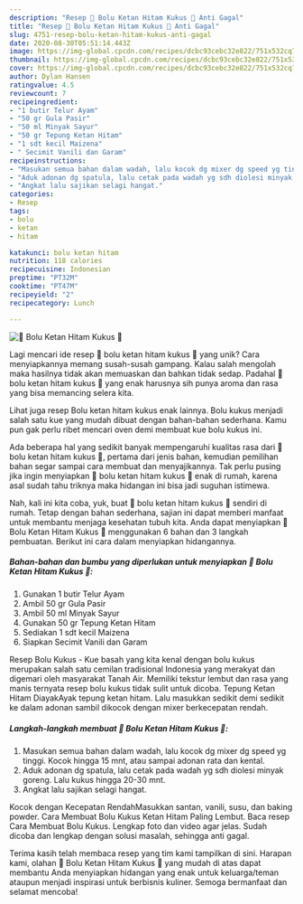 ```yaml
---
description: "Resep 🍰 Bolu Ketan Hitam Kukus 🍰 Anti Gagal"
title: "Resep 🍰 Bolu Ketan Hitam Kukus 🍰 Anti Gagal"
slug: 4751-resep-bolu-ketan-hitam-kukus-anti-gagal
date: 2020-08-30T05:51:14.443Z
image: https://img-global.cpcdn.com/recipes/dcbc93cebc32e822/751x532cq70/🍰-bolu-ketan-hitam-kukus-🍰-foto-resep-utama.jpg
thumbnail: https://img-global.cpcdn.com/recipes/dcbc93cebc32e822/751x532cq70/🍰-bolu-ketan-hitam-kukus-🍰-foto-resep-utama.jpg
cover: https://img-global.cpcdn.com/recipes/dcbc93cebc32e822/751x532cq70/🍰-bolu-ketan-hitam-kukus-🍰-foto-resep-utama.jpg
author: Dylan Hansen
ratingvalue: 4.5
reviewcount: 7
recipeingredient:
- "1 butir Telur Ayam"
- "50 gr Gula Pasir"
- "50 ml Minyak Sayur"
- "50 gr Tepung Ketan Hitam"
- "1 sdt kecil Maizena"
- " Secimit Vanili dan Garam"
recipeinstructions:
- "Masukan semua bahan dalam wadah, lalu kocok dg mixer dg speed yg tinggi. Kocok hingga 15 mnt, atau sampai adonan rata dan kental."
- "Aduk adonan dg spatula, lalu cetak pada wadah yg sdh diolesi minyak goreng. Lalu kukus hingga 20-30 mnt."
- "Angkat lalu sajikan selagi hangat."
categories:
- Resep
tags:
- bolu
- ketan
- hitam

katakunci: bolu ketan hitam 
nutrition: 118 calories
recipecuisine: Indonesian
preptime: "PT32M"
cooktime: "PT47M"
recipeyield: "2"
recipecategory: Lunch

---
```



![🍰 Bolu Ketan Hitam Kukus 🍰](https://img-global.cpcdn.com/recipes/dcbc93cebc32e822/751x532cq70/🍰-bolu-ketan-hitam-kukus-🍰-foto-resep-utama.jpg)

Lagi mencari ide resep 🍰 bolu ketan hitam kukus 🍰 yang unik? Cara menyiapkannya memang susah-susah gampang. Kalau salah mengolah maka hasilnya tidak akan memuaskan dan bahkan tidak sedap. Padahal 🍰 bolu ketan hitam kukus 🍰 yang enak harusnya sih punya aroma dan rasa yang bisa memancing selera kita.

Lihat juga resep Bolu ketan hitam kukus enak lainnya. Bolu kukus menjadi salah satu kue yang mudah dibuat dengan bahan-bahan sederhana. Kamu pun gak perlu ribet mencari oven demi membuat kue bolu kukus ini.

Ada beberapa hal yang sedikit banyak mempengaruhi kualitas rasa dari 🍰 bolu ketan hitam kukus 🍰, pertama dari jenis bahan, kemudian pemilihan bahan segar sampai cara membuat dan menyajikannya. Tak perlu pusing jika ingin menyiapkan 🍰 bolu ketan hitam kukus 🍰 enak di rumah, karena asal sudah tahu triknya maka hidangan ini bisa jadi suguhan istimewa.


Nah, kali ini kita coba, yuk, buat 🍰 bolu ketan hitam kukus 🍰 sendiri di rumah. Tetap dengan bahan sederhana, sajian ini dapat memberi manfaat untuk membantu menjaga kesehatan tubuh kita. Anda dapat menyiapkan 🍰 Bolu Ketan Hitam Kukus 🍰 menggunakan 6 bahan dan 3 langkah pembuatan. Berikut ini cara dalam menyiapkan hidangannya.

<!--inarticleads1-->

##### Bahan-bahan dan bumbu yang diperlukan untuk menyiapkan 🍰 Bolu Ketan Hitam Kukus 🍰:

1. Gunakan 1 butir Telur Ayam
1. Ambil 50 gr Gula Pasir
1. Ambil 50 ml Minyak Sayur
1. Gunakan 50 gr Tepung Ketan Hitam
1. Sediakan 1 sdt kecil Maizena
1. Siapkan  Secimit Vanili dan Garam


Resep Bolu Kukus - Kue basah yang kita kenal dengan bolu kukus merupakan salah satu cemilan tradisional Indonesia yang merakyat dan digemari oleh masyarakat Tanah Air. Memiliki tekstur lembut dan rasa yang manis ternyata resep bolu kukus tidak sulit untuk dicoba. Tepung Ketan Hitam DiayakAyak tepung ketan hitam. Lalu masukkan sedikit demi sedikit ke dalam adonan sambil dikocok dengan mixer berkecepatan rendah. 

<!--inarticleads2-->

##### Langkah-langkah membuat 🍰 Bolu Ketan Hitam Kukus 🍰:

1. Masukan semua bahan dalam wadah, lalu kocok dg mixer dg speed yg tinggi. Kocok hingga 15 mnt, atau sampai adonan rata dan kental.
1. Aduk adonan dg spatula, lalu cetak pada wadah yg sdh diolesi minyak goreng. Lalu kukus hingga 20-30 mnt.
1. Angkat lalu sajikan selagi hangat.


Kocok dengan Kecepatan RendahMasukkan santan, vanili, susu, dan baking powder. Cara Membuat Bolu Kukus Ketan Hitam Paling Lembut. Baca resep Cara Membuat Bolu Kukus. Lengkap foto dan video agar jelas. Sudah dicoba dan lengkap dengan solusi masalah, sehingga anti gagal. 

Terima kasih telah membaca resep yang tim kami tampilkan di sini. Harapan kami, olahan 🍰 Bolu Ketan Hitam Kukus 🍰 yang mudah di atas dapat membantu Anda menyiapkan hidangan yang enak untuk keluarga/teman ataupun menjadi inspirasi untuk berbisnis kuliner. Semoga bermanfaat dan selamat mencoba!
